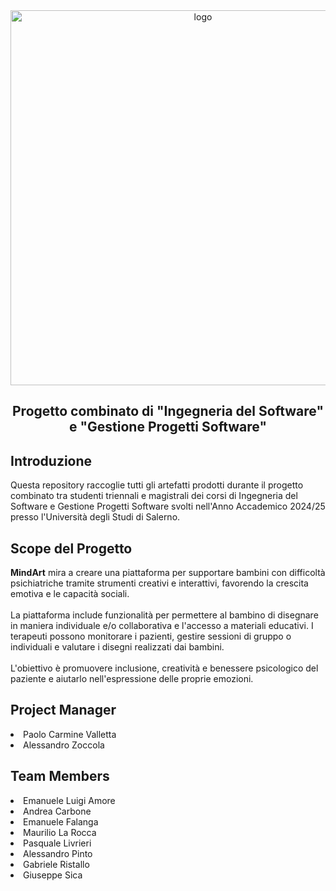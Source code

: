 <div align = "center">
  <img src="https://i.ibb.co/LSMk7WC/logo-horizontal-1024x512-1.png" alt="logo" width="600"/> <br/>
  <h2>Progetto combinato di <strong> "Ingegneria del Software" </strong> e <strong> "Gestione Progetti Software" </strong></h2>
</div>


<h2>Introduzione</h2>
Questa repository raccoglie tutti gli artefatti prodotti durante il progetto combinato tra studenti triennali e magistrali dei corsi di Ingegneria del Software e Gestione Progetti Software svolti nell'Anno Accademico 2024/25 presso l'Università degli Studi di Salerno.

<h2>Scope del Progetto</h2>
<strong>MindArt</strong> mira a creare una piattaforma per supportare bambini con difficoltà psichiatriche tramite strumenti creativi e interattivi, favorendo la crescita emotiva e le capacità sociali. <br/><br/>
La piattaforma include funzionalità per permettere al bambino di disegnare in maniera individuale e/o collaborativa e l'accesso a materiali educativi. I terapeuti possono monitorare i pazienti, gestire sessioni di gruppo o individuali e valutare i disegni realizzati dai bambini. <br/><br/>
L'obiettivo è promuovere inclusione, creatività e benessere psicologico del paziente e aiutarlo nell'espressione delle proprie emozioni.


<h2>Project Manager</h2>
<li>Paolo Carmine Valletta</li>
<li>Alessandro Zoccola</li>


<h2>Team Members</h2>
<li>Emanuele Luigi Amore</li>
<li>Andrea Carbone</li>
<li>Emanuele Falanga</li>
<li>Maurilio La Rocca</li>
<li>Pasquale Livrieri</li>
<li>Alessandro Pinto</li>
<li>Gabriele Ristallo</li>
<li>Giuseppe Sica</li>
       

